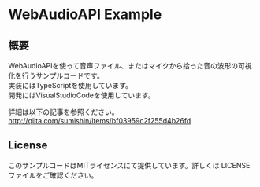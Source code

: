 # WebAudioAPI Example

## 概要

WebAudioAPIを使って音声ファイル、またはマイクから拾った音の波形の可視化を行うサンプルコードです。  
実装にはTypeScriptを使用しています。  
開発にはVisualStudioCodeを使用しています。

詳細は以下の記事を参照ください。
http://qiita.com/sumishin/items/bf03959c2f255d4b26fd

## License
このサンプルコードはMITライセンスにて提供しています。詳しくは LICENSE ファイルをご確認ください。
